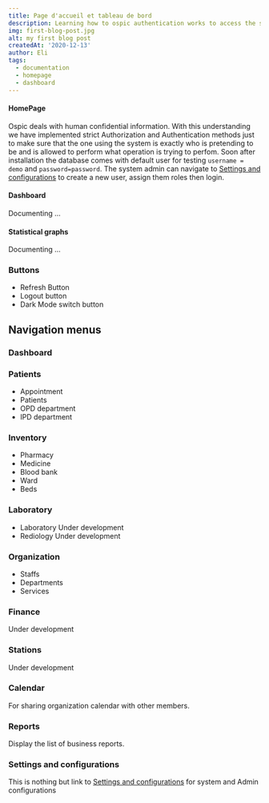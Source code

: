```yaml
---
title: Page d'accueil et tableau de bord
description: Learning how to ospic authentication works to access the system informations
img: first-blog-post.jpg
alt: my first blog post
createdAt: '2020-12-13'
author: Eli
tags:
  - documentation
  - homepage
  - dashboard
---
```


#### HomePage
Ospic deals with human confidential information. With this understanding we have implemented strict Authorization and Authentication methods just to make sure that the one using the system is exactly who is pretending to be and is allowed to perform what operation is trying to perfom. Soon after installation the database comes with default user for testing `username = demo` and `password=password`. The system admin can navigate to [Settings and configurations](/docs/a/#settings-and-configurations) to create a new user, assign them roles then login.

#### Dashboard
Documenting ...


#### Statistical graphs
Documenting ...


### Buttons
 - Refresh Button
 - Logout button
 - Dark Mode switch button


## Navigation menus
### Dashboard
### Patients
  - Appointment
  - Patients
  - OPD department
  - IPD department
### Inventory
  - Pharmacy
  - Medicine 
  - Blood bank
  - Ward 
  - Beds
### Laboratory
  - Laboratory
  Under development
  - Rediology
  Under development
### Organization
 - Staffs 
 - Departments
 - Services
### Finance
  Under development
### Stations
  Under development
### Calendar
  For sharing organization calendar with other members.
### Reports
  Display the list of business reports.
### Settings and configurations
 This is nothing but link to  [Settings and configurations](/docs/a/#settings-and-configurations)  for system and Admin configurations